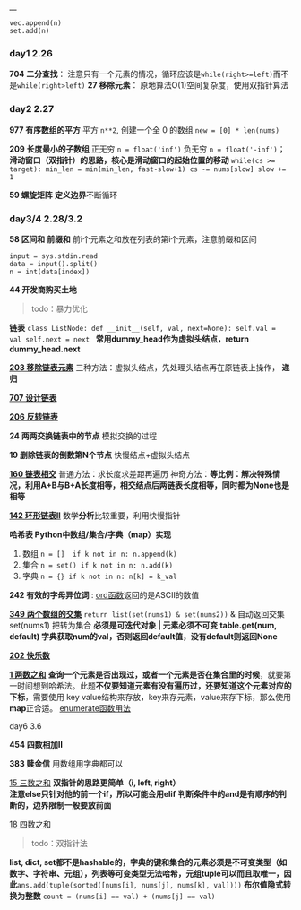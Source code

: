__
```
vec.append(n)
set.add(n)
```

### day1 2.26
**704 二分查找**： 注意只有一个元素的情况，循环应该是`while(right>=left)`而不是`while(right>left)`
**27 移除元素**： 原地算法O(1)空间复杂度，使用双指针算法
### day2 2.27
**977 有序数组的平方** 平方 `n**2`, 创建一个全 0 的数组 `new = [0] * len(nums)`

**209 长度最小的子数组** 正无穷 `n = float('inf')` 负无穷 `n = float('-inf')`； **滑动窗口（双指针）**的思路，核心是滑动窗口的**起始位置的移动**
`while(cs >= target):
                min_len = min(min_len, fast-slow+1)
                cs -= nums[slow]
                slow += 1`

**59 螺旋矩阵** **定义边界**不断循环

### day3/4 2.28/3.2
**58 区间和** **前缀和** 前i个元素之和放在列表的第i个元素，注意前缀和区间
```
input = sys.stdin.read
data = input().split()
n = int(data[index])
```
**44 开发商购买土地** 

> todo：暴力优化

**链表** 
`class ListNode: def __init__(self, val, next=None):
 self.val = val
 self.next = next
`
**常用dummy_head作为虚拟头结点，return dummy_head.next**

[**203 移除链表元素**](https://programmercarl.com/0203.%E7%A7%BB%E9%99%A4%E9%93%BE%E8%A1%A8%E5%85%83%E7%B4%A0.html#_203-%E7%A7%BB%E9%99%A4%E9%93%BE%E8%A1%A8%E5%85%83%E7%B4%A0) 三种方法：虚拟头结点，先处理头结点再在原链表上操作， **递归**

[**707 设计链表**](https://programmercarl.com/0707.%E8%AE%BE%E8%AE%A1%E9%93%BE%E8%A1%A8.html#_707-%E8%AE%BE%E8%AE%A1%E9%93%BE%E8%A1%A8)

**[206 反转链表](https://leetcode.cn/problems/reverse-linked-list/)**

**24 两两交换链表中的节点** 模拟交换的过程

**19 删除链表的倒数第N个节点** 快慢结点+虚拟头结点

[**160 链表相交**](https://programmercarl.com/%E9%9D%A2%E8%AF%95%E9%A2%9802.07.%E9%93%BE%E8%A1%A8%E7%9B%B8%E4%BA%A4.html#%E9%9D%A2%E8%AF%95%E9%A2%98-02-07-%E9%93%BE%E8%A1%A8%E7%9B%B8%E4%BA%A4) 
普通方法：求长度求差距再遍历 神奇方法：**等比例：解决特殊情况，利用A+B与B+A长度相等，相交结点后两链表长度相等，同时都为None也是相等**

[**142 环形链表II**](https://programmercarl.com/0142.%E7%8E%AF%E5%BD%A2%E9%93%BE%E8%A1%A8II.html#_142-%E7%8E%AF%E5%BD%A2%E9%93%BE%E8%A1%A8ii)
数学**分析**比较重要，利用快慢指针

**哈希表 Python中数组/集合/字典（map）实现**

1. 数组 `n = []  if k not in n: n.append(k)`
2. 集合 `n = set() if k not in n: n.add(k)`
3. 字典 `n = {} if k not in n: n[k] = k_val`

**242 有效的字母异位词** : [ord函数](https://www.runoob.com/python/python-func-ord.html)返回的是ASCII的数值

[**349 两个数组的交集**](https://programmercarl.com/0349.%E4%B8%A4%E4%B8%AA%E6%95%B0%E7%BB%84%E7%9A%84%E4%BA%A4%E9%9B%86.html#_349-%E4%B8%A4%E4%B8%AA%E6%95%B0%E7%BB%84%E7%9A%84%E4%BA%A4%E9%9B%86)
`return list(set(nums1) & set(nums2))` & 自动返回交集 set(nums1) 把转为集合 **必须是可迭代对象 | 元素必须不可变**
**table.get(num, default) 字典获取num的val，否则返回default值，没有default则返回None**

[**202 快乐数**](https://programmercarl.com/0202.%E5%BF%AB%E4%B9%90%E6%95%B0.html#%E7%AC%AC202%E9%A2%98-%E5%BF%AB%E4%B9%90%E6%95%B0)

[**1 两数之和**](https://programmercarl.com/0001.%E4%B8%A4%E6%95%B0%E4%B9%8B%E5%92%8C.html#_1-%E4%B8%A4%E6%95%B0%E4%B9%8B%E5%92%8C)
**查询一个元素是否出现过，或者一个元素是否在集合里的时候**，就要第一时间想到哈希法。此题**不仅要知道元素有没有遍历过，还要知道这个元素对应的下标**，需要使用 key value结构来存放，key来存元素，value来存下标，那么使用**map**正合适。
[enumerate函数用法](https://www.runoob.com/python/python-func-enumerate.html)

day6 3.6

**454 四数相加II** 

**383 赎金信** 用数组用字典都可以

[15 三数之和](https://programmercarl.com/0015.%E4%B8%89%E6%95%B0%E4%B9%8B%E5%92%8C.html#%E7%AC%AC15%E9%A2%98-%E4%B8%89%E6%95%B0%E4%B9%8B%E5%92%8C)
**双指针的思路更简单（i, left, right）**  
**注意else只针对他的前一个if，所以可能会用elif**
**判断条件中的and是有顺序的判断的，边界限制一般要放前面**

[18 四数之和](https://programmercarl.com/0018.%E5%9B%9B%E6%95%B0%E4%B9%8B%E5%92%8C.html#%E7%AC%AC18%E9%A2%98-%E5%9B%9B%E6%95%B0%E4%B9%8B%E5%92%8C)

> todo：双指针法

**list, dict, set都不是hashable的，字典的键和集合的元素必须是不可变类型（如数字、字符串、元组），列表等可变类型无法哈希，元组tuple可以而且取唯一，因此**`ans.add(tuple(sorted([nums[i], nums[j], nums[k], val])))`
**布尔值隐式转换为整数** `count = (nums[i] == val) + (nums[j] == val)`

